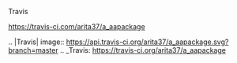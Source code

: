 
Travis

https://travis-ci.com/arita37/a_aapackage

.. |Travis| image:: https://api.travis-ci.org/arita37/a_aapackage.svg?branch=master
.. _Travis: https://travis-ci.org/arita37/a_aapackage


